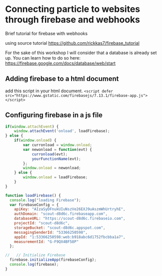 # Connecting particle to websites through firebase and webhooks
Brief tutorial for firebase with webhooks

using source tutorial https://github.com/rickkas7/firebase_tutorial

For the sake of this workshop I will consider that a database is already set up.
You can learn how to do so here:
https://firebase.google.com/docs/database/web/start

## Adding firebase to a html document
add this script in your html document.
``` <script defer src="https://www.gstatic.com/firebasejs/7.13.1/firebase-app.js"></script> ```

## Configuring firebase in a js file
``` javascript
if(window.attachEvent) {
    window.attachEvent('onload', loadFirebase);
} else {
    if(window.onload) {
        var curronload = window.onload;
        var newonload = function(evt) {
            curronload(evt);
            yourFunctionName(evt);
        };
        window.onload = newonload;
    } else {
        window.onload = loadFirebase;
    }
}

function loadFirebase() {
  console.log("loading Firebase");
  var firebaseConfig = {
    apiKey: "AIzaSyDFnukUIuNszVe26EXJ9uAszmWhUrtryhE",
    authDomain: "scout-d8d6c.firebaseapp.com",
    databaseURL: "https://scout-d8d6c.firebaseio.com",
    projectId: "scout-d8d6c",
    storageBucket: "scout-d8d6c.appspot.com",
    messagingSenderId: "53366250598",
    appId: "1:53366250598:web:b918abc6d1752fbcbba1a7",
    measurementId: "G-F9QX4BF58P"
  };

//   // Initialize Firebase
  firebase.initializeApp(firebaseConfig);
  console.log(firebase);
}
``` 



